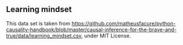 ## Learning mindset

This data set is taken from https://github.com/matheusfacure/python-causality-handbook/blob/master/causal-inference-for-the-brave-and-true/data/learning_mindset.csv,
under MIT License.

